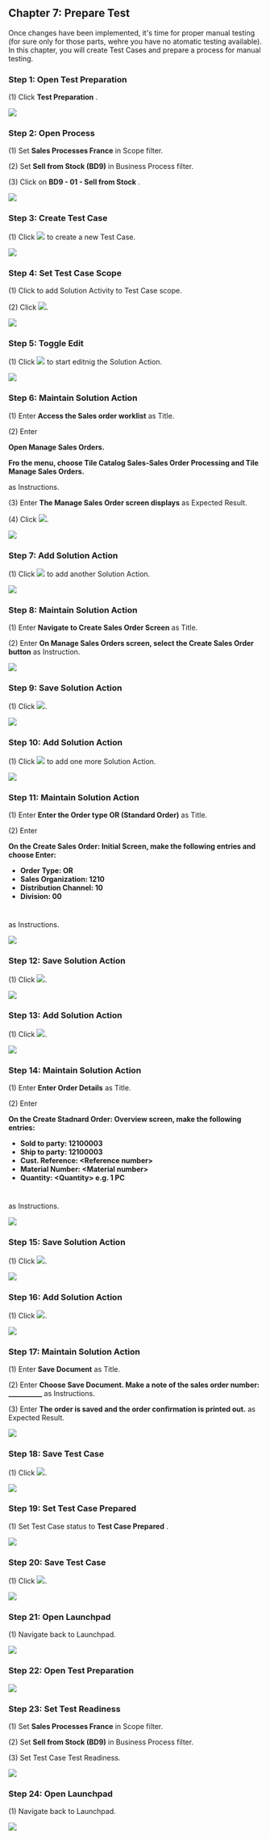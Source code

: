 ﻿## Chapter 7: Prepare Test

Once changes have been implemented, it's time for proper manual testing \(for sure only for those parts, wehre you have no atomatic testing available\). In this chapter, you will create Test Cases and prepare a process for manual testing.



### Step 1: Open Test Preparation



\(1\) Click  **Test Preparation** .

![](Markdown_files/img_0.png)



### Step 2: Open Process



\(1\) Set  **Sales Processes France**  in Scope filter.

\(2\) Set  **Sell from Stock \(BD9\)**  in Business Process filter.

\(3\) Click on  **BD9 \- 01 \- Sell from Stock** .

![](Markdown_files/img_000.png)



### Step 3: Create Test Case



\(1\) Click  ![](Markdown_files/fieldicon.png) to create a new Test Case.

![](Markdown_files/img_001.png)



### Step 4: Set Test Case Scope



\(1\) Click to add Solution Activity to Test Case scope.

\(2\) Click  ![](Markdown_files/fieldicon00.png).

![](Markdown_files/img_002.png)



### Step 5: Toggle Edit



\(1\) Click  ![](Markdown_files/fieldicon01.png) to start editnig the Solution Action.

![](Markdown_files/img_003.png)



### Step 6: Maintain Solution Action



\(1\) Enter  **Access the Sales order worklist**  as Title.

\(2\) Enter 

 **Open Manage Sales Orders.** 

 **Fro the menu, choose Tile Catalog Sales\-Sales Order Processing and Tile Manage Sales Orders.** 

as Instructions.

\(3\) Enter  **The Manage Sales Order screen displays**  as Expected Result.

\(4\) Click  ![](Markdown_files/fieldicon02.png).

![](Markdown_files/img_004.png)



### Step 7: Add Solution Action



\(1\) Click  ![](Markdown_files/fieldicon03.png) to add another Solution Action.

![](Markdown_files/img_005.png)



### Step 8: Maintain Solution Action



\(1\) Enter  **Navigate to Create Sales Order Screen**  as Title.

\(2\) Enter  **On Manage Sales Orders screen, select the Create Sales Order button**  as Instruction.

![](Markdown_files/img_006.png)



### Step 9: Save Solution Action



\(1\) Click  ![](Markdown_files/fieldicon04.png).

![](Markdown_files/img_007.png)



### Step 10: Add Solution Action



\(1\) Click  ![](Markdown_files/fieldicon05.png) to add one more Solution Action.

![](Markdown_files/img_008.png)



### Step 11: Maintain Solution Action



\(1\) Enter  **Enter the Order type OR \(Standard Order\)**  as Title.

\(2\) Enter 

 **On the Create Sales Order: Initial Screen, make the following entries and choose Enter:** 


-   **Order Type: OR** 
-   **Sales Organization: 1210** 
-   **Distribution Channel: 10** 
-   **Division: 00** 

#

as Instructions.

![](Markdown_files/img_009.png)



### Step 12: Save Solution Action



\(1\) Click  ![](Markdown_files/fieldicon06.png).

![](Markdown_files/img_010.png)



### Step 13: Add Solution Action



\(1\) Click  ![](Markdown_files/fieldicon07.png).

![](Markdown_files/img_011.png)



### Step 14: Maintain Solution Action



\(1\) Enter  **Enter Order Details**  as Title.

\(2\) Enter 

 **On the Create Stadnard Order: Overview screen, make the following entries:** 


-   **Sold to party: 12100003** 
-   **Ship to party: 12100003** 
-   **Cust. Reference: &lt;Reference number&gt;** 
-   **Material Number: &lt;Material number&gt;** 
-   **Quantity: &lt;Quantity&gt; e.g. 1 PC** 

#

 as Instructions.

![](Markdown_files/img_012.png)



### Step 15: Save Solution Action



\(1\) Click  ![](Markdown_files/fieldicon08.png).

![](Markdown_files/img_013.png)



### Step 16: Add Solution Action



\(1\) Click  ![](Markdown_files/fieldicon09.png).

![](Markdown_files/img_014.png)



### Step 17: Maintain Solution Action



\(1\) Enter  **Save Document**  as Title.

\(2\) Enter  **Choose Save Document. Make a note of the sales order number: \_\_\_\_\_\_\_\_\_\_**  as Instructions.

\(3\) Enter  **The order is saved and the order confirmation is printed out.**  as Expected Result.

![](Markdown_files/img_015.png)



### Step 18: Save Test Case



\(1\) Click  ![](Markdown_files/fieldicon10.png).

![](Markdown_files/img_016.png)



### Step 19: Set Test Case Prepared



\(1\) Set Test Case status to  **Test Case Prepared** .

![](Markdown_files/img_017.png)



### Step 20: Save Test Case



\(1\) Click  ![](Markdown_files/fieldicon11.png).

![](Markdown_files/img_018.png)



### Step 21: Open Launchpad



\(1\) Navigate back to Launchpad.

![](Markdown_files/img_019.png)



### Step 22: Open Test Preparation



![](Markdown_files/img_020.png)



### Step 23: Set Test Readiness



\(1\) Set  **Sales Processes France**  in Scope filter.

\(2\) Set  **Sell from Stock \(BD9\)**  in Business Process filter.

\(3\) Set Test Case Test Readiness.

![](Markdown_files/img_021.png)



### Step 24: Open Launchpad



\(1\) Navigate back to Launchpad.

![](Markdown_files/img_022.png)



